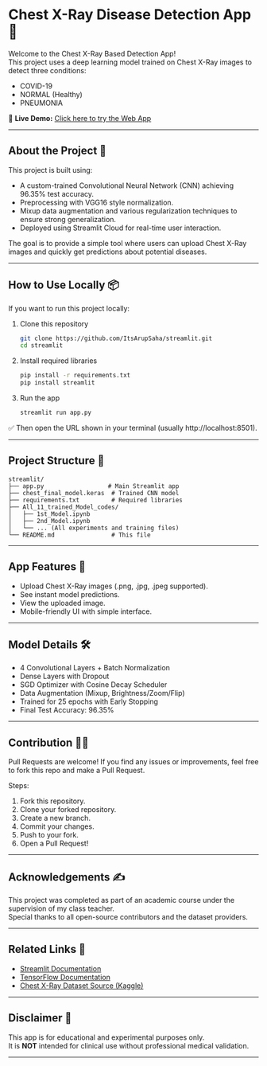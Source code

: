 
# Chest X-Ray Disease Detection App 🩻

Welcome to the Chest X-Ray Based Detection App!  
This project uses a deep learning model trained on Chest X-Ray images to detect three conditions:
- COVID-19
- NORMAL (Healthy)
- PNEUMONIA

🌟 **Live Demo:** [Click here to try the Web App](https://chest-xray-based-detection.streamlit.app/)

---

## About the Project 🚀
This project is built using:
- A custom-trained Convolutional Neural Network (CNN) achieving 96.35% test accuracy.
- Preprocessing with VGG16 style normalization.
- Mixup data augmentation and various regularization techniques to ensure strong generalization.
- Deployed using Streamlit Cloud for real-time user interaction.

The goal is to provide a simple tool where users can upload Chest X-Ray images and quickly get predictions about potential diseases.

---

## How to Use Locally 📦
If you want to run this project locally:

1. Clone this repository  
   ```bash
   git clone https://github.com/ItsArupSaha/streamlit.git
   cd streamlit
   ```

2. Install required libraries  
   ```bash
   pip install -r requirements.txt
   pip install streamlit
   ```

3. Run the app  
   ```bash
   streamlit run app.py
   ```

✅ Then open the URL shown in your terminal (usually http://localhost:8501).

---

## Project Structure 📂
```
streamlit/
├── app.py                  # Main Streamlit app
├── chest_final_model.keras  # Trained CNN model
├── requirements.txt         # Required libraries
├── All_11_trained_Model_codes/
│   ├── 1st_Model.ipynb
│   ├── 2nd_Model.ipynb
│   └── ... (All experiments and training files)
└── README.md                # This file
```

---

## App Features 📸
- Upload Chest X-Ray images (.png, .jpg, .jpeg supported).
- See instant model predictions.
- View the uploaded image.
- Mobile-friendly UI with simple interface.

---

## Model Details 🛠️
- 4 Convolutional Layers + Batch Normalization
- Dense Layers with Dropout
- SGD Optimizer with Cosine Decay Scheduler
- Data Augmentation (Mixup, Brightness/Zoom/Flip)
- Trained for 25 epochs with Early Stopping
- Final Test Accuracy: 96.35%

---

## Contribution 🙋‍♂️
Pull Requests are welcome! If you find any issues or improvements, feel free to fork this repo and make a Pull Request.

Steps:
1. Fork this repository.
2. Clone your forked repository.
3. Create a new branch.
4. Commit your changes.
5. Push to your fork.
6. Open a Pull Request!

---

## Acknowledgements ✍️
This project was completed as part of an academic course under the supervision of my class teacher.  
Special thanks to all open-source contributors and the dataset providers.

---

## Related Links 🔗
- [Streamlit Documentation](https://docs.streamlit.io/)
- [TensorFlow Documentation](https://www.tensorflow.org/)
- [Chest X-Ray Dataset Source (Kaggle)](https://www.kaggle.com/datasets/prashant268/chest-xray-covid19-pneumonia)

---

## Disclaimer 📢
This app is for educational and experimental purposes only.  
It is **NOT** intended for clinical use without professional medical validation.

---
